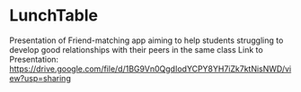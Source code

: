 # LunchTable
 Presentation of Friend-matching app aiming to help students struggling to develop good relationships with their peers in the same class
 Link to Presentation: https://drive.google.com/file/d/1BG9Vn0QgdIodYCPY8YH7iZk7ktNisNWD/view?usp=sharing

